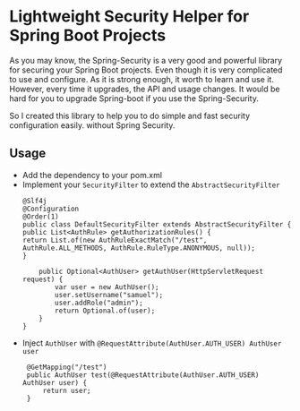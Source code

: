 # Lightweight Security Helper for Spring Boot Projects

As you may know, the Spring-Security is a very good and powerful library for securing your Spring Boot projects. Even though it is very complicated to use and configure. As it is strong enough, it worth to learn and use it.
However, every time it upgrades, the API and usage changes. It would be hard for you to upgrade Spring-boot if you use the Spring-Security.

So I created this library to help you to do simple and fast security configuration easily. without Spring Security.

## Usage
- Add the dependency to your pom.xml
- Implement your `SecurityFilter` to extend the `AbstractSecurityFilter`
  ```
  @Slf4j
  @Configuration
  @Order(1)
  public class DefaultSecurityFilter extends AbstractSecurityFilter {
  public List<AuthRule> getAuthorizationRules() {
  return List.of(new AuthRuleExactMatch("/test", AuthRule.ALL_METHODS, AuthRule.RuleType.ANONYMOUS, null));
  }
  
      public Optional<AuthUser> getAuthUser(HttpServletRequest request) {
          var user = new AuthUser();
          user.setUsername("samuel");
          user.addRole("admin");
          return Optional.of(user);
      }
  }
  ```
- Inject `AuthUser` with `@RequestAttribute(AuthUser.AUTH_USER) AuthUser user`
   ```
    @GetMapping("/test")
    public AuthUser test(@RequestAttribute(AuthUser.AUTH_USER) AuthUser user) {
        return user;
    }
   ```